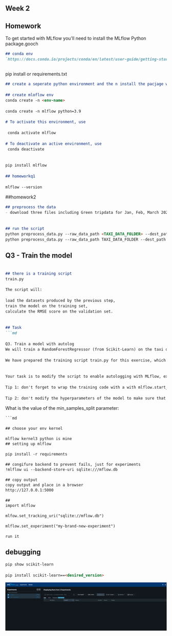 ## Week 2

## Homework
To get started with MLflow you'll need to install the MLflow Python package.gooch


```md
## conda env
`https://docs.conda.io/projects/conda/en/latest/user-guide/getting-started.html#managing-envs`

```

##
pip install or requirements.txt



```md
## create a seperate python environment and the n install the pacjage with pip or conda

## create mloflow env
conda create -n <env-name>

conda create -n mlflow python=3.9

# To activate this environment, use

 conda activate mlflow

# To deactivate an active environment, use
 conda deactivate


pip install mlflow

## homeworkq1

mlflow --version
```
##homework2

```md
## preprocess the data 
- download three files including Green tripdata for Jan, Feb, March 2023 and store in a folder called Taxi_data_folder 


## run the script 
python preprocess_data.py --raw_data_path <TAXI_DATA_FOLDER> --dest_path ./output
python preprocess_data.py --raw_data_path TAXI_DATA_FOLDER --dest_path ./output
```
## Q3    - Train the model

```md

## there is a training script 
train.py

The script will:

load the datasets produced by the previous step,
train the model on the training set,
calculate the RMSE score on the validation set.


## Task 
```md

Q3. Train a model with autolog
We will train a RandomForestRegressor (from Scikit-Learn) on the taxi dataset.

We have prepared the training script train.py for this exercise, which can be also found in the folder homework.


Your task is to modify the script to enable autologging with MLflow, execute the script and then launch the MLflow UI to check that the experiment run was properly tracked.

Tip 1: don't forget to wrap the training code with a with mlflow.start_run(): statement as we showed in the videos.

Tip 2: don't modify the hyperparameters of the model to make sure that the training will finish quickly.
```
What is the value of the min_samples_split parameter:
```
```md

## choose your env kernel

mlflow kernel3 python is mine 
## setting up mlflow

pip install -r requirements

## congifure backend to prevent fails, just for experiments
!mlflow ui --backend-store-uri sqlite:///mflow.db

## copy output
copy output and place in a browser
http://127.0.0.1:5000

##
import mlflow  

mlfow.set_tracking_uri("sqlite://mflow.db")

mlflow.set_experiment("my-brand-new-experiment")

run it 
```

## debugging
```md
pip show scikit-learn

pip install scikit-learn==<desired_version>


```

![ssh config](https://github.com/sheyijojo/my_mlops_bootcamp/blob/main/assets/exp-001.png?raw=true)

